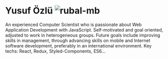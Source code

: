 # Yusuf Özlü  <img src="https://komarev.com/ghpvc/?username=ozluy" alt="rubal-mb" /> 

<p>
An experienced Computer Scientist who is passionate about Web Application Development with JavaScript. Self-motivated and goal oriented, adjusted to work in heterogeneous groups. Future goals include improving skills in management, through advancing skills on mobile and Internet software development, preferably in an international environment. Key techs: React, Redux, Styled-Components, ES6...
</p>
